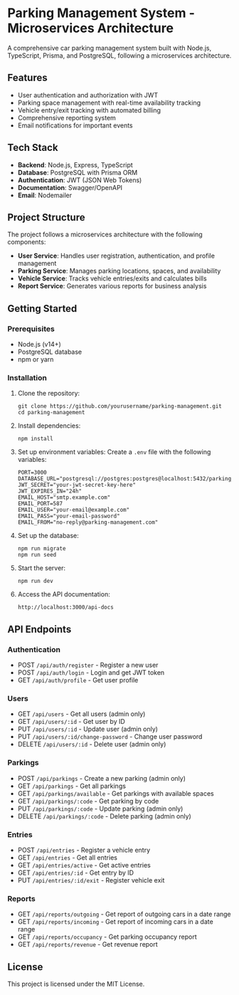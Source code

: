 # Parking Management System - Microservices Architecture

A comprehensive car parking management system built with Node.js, TypeScript, Prisma, and PostgreSQL, following a microservices architecture.

## Features

- User authentication and authorization with JWT
- Parking space management with real-time availability tracking
- Vehicle entry/exit tracking with automated billing
- Comprehensive reporting system
- Email notifications for important events

## Tech Stack

- **Backend**: Node.js, Express, TypeScript
- **Database**: PostgreSQL with Prisma ORM
- **Authentication**: JWT (JSON Web Tokens)
- **Documentation**: Swagger/OpenAPI
- **Email**: Nodemailer

## Project Structure

The project follows a microservices architecture with the following components:

- **User Service**: Handles user registration, authentication, and profile management
- **Parking Service**: Manages parking locations, spaces, and availability
- **Vehicle Service**: Tracks vehicle entries/exits and calculates bills
- **Report Service**: Generates various reports for business analysis

## Getting Started

### Prerequisites

- Node.js (v14+)
- PostgreSQL database
- npm or yarn

### Installation

1. Clone the repository:
   ```
   git clone https://github.com/yourusername/parking-management.git
   cd parking-management
   ```

2. Install dependencies:
   ```
   npm install
   ```

3. Set up environment variables:
   Create a `.env` file with the following variables:
   ```
   PORT=3000
   DATABASE_URL="postgresql://postgres:postgres@localhost:5432/parking_management"
   JWT_SECRET="your-jwt-secret-key-here"
   JWT_EXPIRES_IN="24h"
   EMAIL_HOST="smtp.example.com"
   EMAIL_PORT=587
   EMAIL_USER="your-email@example.com"
   EMAIL_PASS="your-email-password"
   EMAIL_FROM="no-reply@parking-management.com"
   ```

4. Set up the database:
   ```
   npm run migrate
   npm run seed
   ```

5. Start the server:
   ```
   npm run dev
   ```

6. Access the API documentation:
   ```
   http://localhost:3000/api-docs
   ```

## API Endpoints

### Authentication
- POST `/api/auth/register` - Register a new user
- POST `/api/auth/login` - Login and get JWT token
- GET `/api/auth/profile` - Get user profile

### Users
- GET `/api/users` - Get all users (admin only)
- GET `/api/users/:id` - Get user by ID
- PUT `/api/users/:id` - Update user (admin only)
- PUT `/api/users/:id/change-password` - Change user password
- DELETE `/api/users/:id` - Delete user (admin only)

### Parkings
- POST `/api/parkings` - Create a new parking (admin only)
- GET `/api/parkings` - Get all parkings
- GET `/api/parkings/available` - Get parkings with available spaces
- GET `/api/parkings/:code` - Get parking by code
- PUT `/api/parkings/:code` - Update parking (admin only)
- DELETE `/api/parkings/:code` - Delete parking (admin only)

### Entries
- POST `/api/entries` - Register a vehicle entry
- GET `/api/entries` - Get all entries
- GET `/api/entries/active` - Get active entries
- GET `/api/entries/:id` - Get entry by ID
- PUT `/api/entries/:id/exit` - Register vehicle exit

### Reports
- GET `/api/reports/outgoing` - Get report of outgoing cars in a date range
- GET `/api/reports/incoming` - Get report of incoming cars in a date range
- GET `/api/reports/occupancy` - Get parking occupancy report
- GET `/api/reports/revenue` - Get revenue report

## License

This project is licensed under the MIT License.